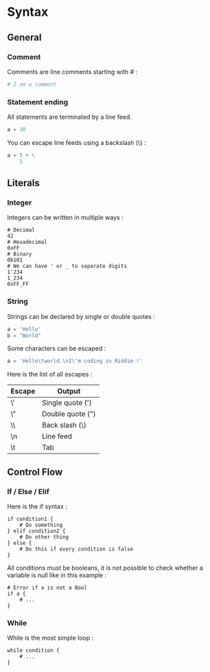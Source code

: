 # Syntax
## General
### Comment
Comments are line comments starting with # :
```py
# I am a comment
```

### Statement ending
All statements are terminated by a line feed.
```py
a = 10
```

You can escape line feeds using a backslash (\\) :
```py
a = 5 + \
    5
```

## Literals
### Integer
Integers can be written in multiple ways :
```
# Decimal
42
# Hexadecimal
0xFF
# Binary
0b101
# We can have ' or _ to separate digits
1'234
1_234
0xFF_FF
```

### String
Strings can be declared by single or double quotes :
```py
a = 'Hello'
b = "World"
```

Some characters can be escaped :
```py
a = 'Hello\tworld.\nI\'m coding in Riddim !'
```

Here is the list of all escapes :

| Escape | Output |
| ------ | ------ |
| \\' | Single quote (') |
| \\" | Double quote (") |
| \\\\ | Back slash (\\) |
| \\n | Line feed |
| \\t | Tab |

## Control Flow
### If / Else / Elif
Here is the if syntax :
```
if condition1 {
    # Do something
} elif condition2 {
    # Do other thing
} else {
    # Do this if every condition is false
}
```

All conditions must be booleans, it is not possible to check whether
a variable is null like in this example :
```
# Error if a is not a Bool
if a {
    # ...
}
```

### While
While is the most simple loop :
```
while condition {
    # ...
}
```

<!-- TODO : Print -->
